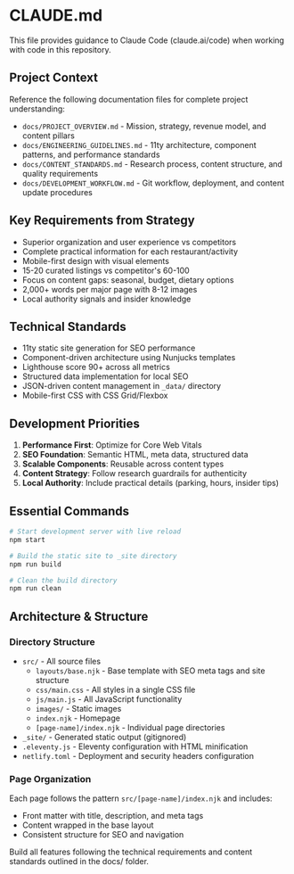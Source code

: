 # CLAUDE.md
This file provides guidance to Claude Code (claude.ai/code) when working with code in this repository.

## Project Context
Reference the following documentation files for complete project understanding:

- `docs/PROJECT_OVERVIEW.md` - Mission, strategy, revenue model, and content pillars
- `docs/ENGINEERING_GUIDELINES.md` - 11ty architecture, component patterns, and performance standards  
- `docs/CONTENT_STANDARDS.md` - Research process, content structure, and quality requirements
- `docs/DEVELOPMENT_WORKFLOW.md` - Git workflow, deployment, and content update procedures

## Key Requirements from Strategy
- Superior organization and user experience vs competitors
- Complete practical information for each restaurant/activity
- Mobile-first design with visual elements
- 15-20 curated listings vs competitor's 60-100
- Focus on content gaps: seasonal, budget, dietary options
- 2,000+ words per major page with 8-12 images
- Local authority signals and insider knowledge

## Technical Standards
- 11ty static site generation for SEO performance
- Component-driven architecture using Nunjucks templates
- Lighthouse score 90+ across all metrics
- Structured data implementation for local SEO
- JSON-driven content management in `_data/` directory
- Mobile-first CSS with CSS Grid/Flexbox

## Development Priorities
1. **Performance First**: Optimize for Core Web Vitals
2. **SEO Foundation**: Semantic HTML, meta data, structured data
3. **Scalable Components**: Reusable across content types
4. **Content Strategy**: Follow research guardrails for authenticity
5. **Local Authority**: Include practical details (parking, hours, insider tips)

## Essential Commands
```bash
# Start development server with live reload
npm start

# Build the static site to _site directory
npm run build

# Clean the build directory
npm run clean
```

## Architecture & Structure

### Directory Structure
- `src/` - All source files
  - `layouts/base.njk` - Base template with SEO meta tags and site structure
  - `css/main.css` - All styles in a single CSS file
  - `js/main.js` - All JavaScript functionality
  - `images/` - Static images
  - `index.njk` - Homepage
  - `[page-name]/index.njk` - Individual page directories
- `_site/` - Generated static output (gitignored)
- `.eleventy.js` - Eleventy configuration with HTML minification
- `netlify.toml` - Deployment and security headers configuration

### Page Organization
Each page follows the pattern `src/[page-name]/index.njk` and includes:
- Front matter with title, description, and meta tags
- Content wrapped in the base layout
- Consistent structure for SEO and navigation

Build all features following the technical requirements and content standards outlined in the docs/ folder.
